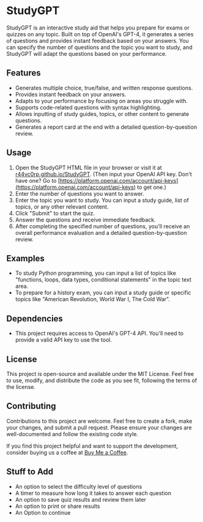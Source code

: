 # StudyGPT

StudyGPT is an interactive study aid that helps you prepare for exams or quizzes on any topic. Built on top of OpenAI's GPT-4, it generates a series of questions and provides instant feedback based on your answers. You can specify the number of questions and the topic you want to study, and StudyGPT will adapt the questions based on your performance.

## Features

- Generates multiple choice, true/false, and written response questions.
- Provides instant feedback on your answers.
- Adapts to your performance by focusing on areas you struggle with.
- Supports code-related questions with syntax highlighting.
- Allows inputting of study guides, topics, or other content to generate questions.
- Generates a report card at the end with a detailed question-by-question review.

## Usage

1. Open the StudyGPT HTML file in your browser or visit it at [r44vc0rp.github.io/StudyGPT](https://r44vc0rp.github.io/StudyGPT). (Then input your OpenAI API key. Don't have one? Go to [https://platform.openai.com/account/api-keys](https://platform.openai.com/account/api-keys) to get one.)
2. Enter the number of questions you want to answer.
3. Enter the topic you want to study. You can input a study guide, list of topics, or any other relevant content.
4. Click "Submit" to start the quiz.
5. Answer the questions and receive immediate feedback.
6. After completing the specified number of questions, you'll receive an overall performance evaluation and a detailed question-by-question review.

## Examples

- To study Python programming, you can input a list of topics like "functions, loops, data types, conditional statements" in the topic text area.
- To prepare for a history exam, you can input a study guide or specific topics like "American Revolution, World War I, The Cold War".

## Dependencies

- This project requires access to OpenAI's GPT-4 API. You'll need to provide a valid API key to use the tool.

## License

This project is open-source and available under the MIT License. Feel free to use, modify, and distribute the code as you see fit, following the terms of the license.

## Contributing

Contributions to this project are welcome. Feel free to create a fork, make your changes, and submit a pull request. Please ensure your changes are well-documented and follow the existing code style.

If you find this project helpful and want to support the development, consider buying us a coffee at [Buy Me a Coffee](https://www.buymeacoffee.com/exonenterprise).

## Stuff to Add

 - An option to select the difficulty level of questions
 - A timer to measure how long it takes to answer each question
 - An option to save quiz results and review them later
 - An option to print or share results
- An Option to continue

